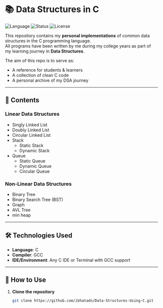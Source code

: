 # 📚 Data Structures in C

![Language](https://img.shields.io/badge/Language-C-blue.svg)
![Status](https://img.shields.io/badge/Status-Completed-success.svg)
![License](https://img.shields.io/badge/License-MIT-green.svg)

This repository contains my **personal implementations** of common data structures in the C programming language.  
All programs have been written by me during my college years as part of my learning journey in **Data Structures**.

The aim of this repo is to serve as:
- A reference for students & learners
- A collection of clean C code
- A personal archive of my DSA journey

---

## 📂 Contents

### Linear Data Structures
- Singly Linked List
- Doubly Linked List
- Circular Linked List
- Stack
  - Static Stack
  - Dynamic Stack
- Queue
  - Static Queue
  - Dynamic Queue
  - Circular Queue

### Non-Linear Data Structures
- Binary Tree
- Binary Search Tree (BST)
- Graph
- AVL Tree
- min heap

---

## 🛠️ Technologies Used
- **Language**: C
- **Compiler**: GCC
- **IDE/Environment**: Any C IDE or Terminal with GCC support

---

## 🚀 How to Use

1. **Clone the repository**
   ```bash
   git clone https://github.com/ibhatadn/Data-Structures-Using-C.git
